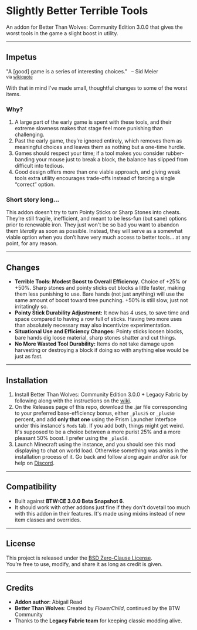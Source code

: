 # Slightly Better Terrible Tools

An addon for Better Than Wolves: Community Edition 3.0.0 that gives the worst tools in the game a slight boost in utility.

---

## Impetus
"A [good] game is a series of interesting choices." &ensp;– Sid Meier
</br><small>
via [wikiquote](https://en.wikiquote.org/wiki/Sid_Meier)
</small>

With that in mind I've made small, thoughtful changes to some of the worst items.

### Why?
1. A large part of the early game is spent with these tools, and their extreme slowness makes that stage feel more punishing than challenging.
2. Past the early game, they’re ignored entirely, which removes them as meaningful choices and leaves them as nothing but a one-time hurdle.
3. Games should respect your time; if a tool makes you consider rubber-banding your mouse just to break a block, the balance has slipped from difficult into tedious.
4. Good design offers more than one viable approach, and giving weak tools extra utility encourages trade-offs instead of forcing a single “correct” option.

### Short story long...
This addon doesn’t try to turn Pointy Sticks or Sharp Stones into cheats. They’re still fragile, inefficient, and meant to be less-fun (but sane) options prior to renewable iron. They just won't be so bad you want to abandon them *literally* as soon as possible. Instead, they will serve as a somewhat viable option when you don’t have very much access to better tools... at any point, for any reason.

---

## Changes
- **Terrible Tools: Modest Boost to Overall Efficiency.**  Choice of +25% or +50%. Sharp stones and pointy sticks cut blocks a little faster, making them less punishing to use.  Bare hands (not just anything) will use the same amount of boost toward tree punching.  +50% is still slow, just not irritatingly so.
- **Pointy Stick Durability Adjustment:** It now has 4 uses, to save time and space compared to having a row full of sticks.  Having two more uses than absolutely necessary may also incentivize experimentation.
- **Situational Use and Efficiency Changes:** Pointy sticks loosen blocks, bare hands dig loose material, sharp stones shatter and cut things.
- **No More Wasted Tool Durability:** Items do not take damage upon harvesting or destroying a block if doing so with anything else would be just as fast.
---

## Installation
1. Install Better Than Wolves: Community Edition 3.0.0 + Legacy Fabric by following along with the instructions on the [wiki](https://wiki.btwce.com/view/Main_Page).
2. On the Releases page of this repo, download the .jar file corresponding to your preferred base-efficiency bonus, either `_plus25` or `_plus50` percent, and add **only that one** using the Prism Launcher Interface under this instance's `Mods` tab.  If you add both, things might get weird.  It's supposed to be a choice between a more purist 25% and a more pleasant 50% boost.  I prefer using the `_plus50`.
3. Launch Minecraft using the instance, and you should see this mod displaying to chat on world load.  Otherwise something was amiss in the installation process of it.  Go back and follow along again and/or ask for help on [Discord](https://discord.btwce.com/).

---

## Compatibility
- Built against **BTW:CE 3.0.0 Beta Snapshot 6**.
- It should work with other addons just fine if they don't dovetail too much with this addon in their features.  It's made using mixins instead of new item classes and overrides.

---

## License
This project is released under the [BSD Zero-Clause License](LICENSE).  
You’re free to use, modify, and share it as long as credit is given.

---

## Credits
- **Addon author**: Abigail Read
- **Better Than Wolves**: Created by *FlowerChild*, continued by the BTW Community
- Thanks to the **Legacy Fabric team** for keeping classic modding alive.
